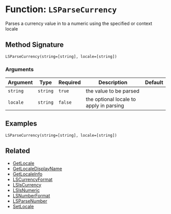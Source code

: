[comment]: # (Note: This documentation is generated dynamically in the build process.  To modify the contents, change the javadoc on the _invoke method of the BIF class)

# Function: `LSParseCurrency`

Parses a currency value in to a numeric using the specified or context locale

## Method Signature
```
LSParseCurrency(string=[string], locale=[string])
```
### Arguments

| Argument | Type | Required | Description | Default |
|----------|------|----------|-------------|---------|
| `string` | `string` | `true` | the value to be parsed |  |
| `locale` | `string` | `false` | the optional locale to apply in parsing |  |

## Examples

```
LSParseCurrency(string=[string], locale=[string])
```

## Related
  * [GetLocale](./GetLocale.md)
  * [GetLocaleDisplayName](./GetLocaleDisplayName.md)
  * [GetLocaleInfo](./GetLocaleInfo.md)
  * [LSCurrencyFormat](./LSCurrencyFormat.md)
  * [LSIsCurrency](./LSIsCurrency.md)
  * [LSIsNumeric](./LSIsNumeric.md)
  * [LSNumberFormat](./LSNumberFormat.md)
  * [LSParseNumber](./LSParseNumber.md)
  * [SetLocale](./SetLocale.md)
